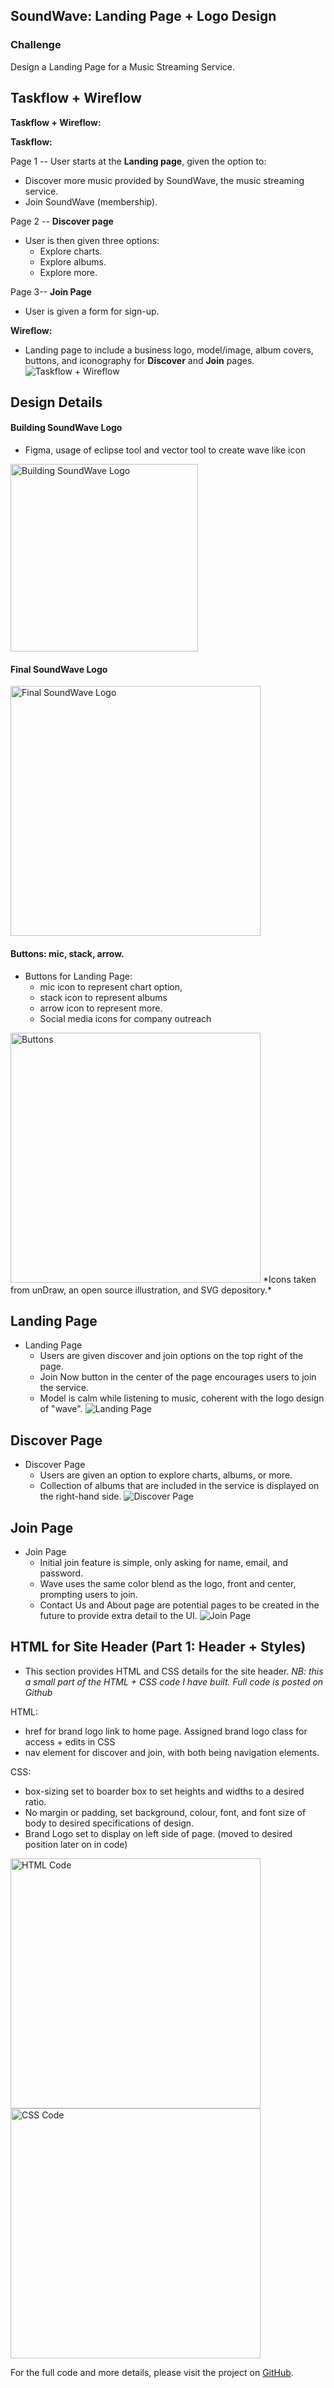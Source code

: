 ## SoundWave: Landing Page + Logo Design

### Challenge
Design a Landing Page for a Music Streaming Service.

## Taskflow + Wireflow

**Taskflow + Wireflow:**

**Taskflow:** 

Page 1 -- User starts at the **Landing page**, given the option to:
- Discover more music provided by SoundWave, the music streaming service.
- Join SoundWave (membership).

Page 2 -- **Discover page** 
- User is then given three options:
  - Explore charts.
  - Explore albums.
  - Explore more.

Page 3-- **Join Page**
- User is given a form for sign-up.

**Wireflow:**
- Landing page to include a business logo, model/image, album covers, buttons, and iconography for **Discover** and **Join** pages.
![Taskflow + Wireflow](https://github.com/hansieso/Portfolio/blob/924cdb8253b4d36038017a702b11c1bd86f8710b/Github%20Portfolio%20Pictures/taskflow1.jpg)

     
## Design Details

#### Building SoundWave Logo
- Figma, usage of eclipse tool and vector tool to create wave like icon
<img src="https://github.com/hansieso/Portfolio/blob/main/Github%20Portfolio%20Pictures/buildingsoundlogo.png" alt="Building SoundWave Logo" width="300">

#### Final SoundWave Logo
<img src="https://github.com/hansieso/Portfolio/blob/33c699c6e72f48223be60e1d90509e77f1ce3b05/Github%20Portfolio%20Pictures/finalsoundwavelogo.png" alt="Final SoundWave Logo" width="400">

#### Buttons: mic, stack, arrow.
- Buttons for Landing Page:
  - mic icon to represent chart option,
  - stack icon to represent albums
  - arrow icon to represent more. 
  - Social media icons for company outreach
<img src="https://github.com/hansieso/Portfolio/blob/33c699c6e72f48223be60e1d90509e77f1ce3b05/Github%20Portfolio%20Pictures/buttonsmicstackarrow.png" alt="Buttons" width="400">
*Icons taken from unDraw, an open source illustration, and SVG depository.*

## Landing Page

- Landing Page
  - Users are given discover and join options on the top right of the page.
  - Join Now button in the center of the page encourages users to join the service.
  - Model is calm while listening to music, coherent with the logo design of "wave".
![Landing Page](https://github.com/hansieso/Portfolio/blob/33c699c6e72f48223be60e1d90509e77f1ce3b05/Github%20Portfolio%20Pictures/landingp.png)


## Discover Page
- Discover Page
  - Users are given an option to explore charts, albums, or more.
  - Collection of albums that are included in the service is displayed on the right-hand side.
![Discover Page](https://github.com/hansieso/Portfolio/blob/33c699c6e72f48223be60e1d90509e77f1ce3b05/Github%20Portfolio%20Pictures/discoverp.png)


## Join Page

- Join Page
  - Initial join feature is simple, only asking for name, email, and password.
  - Wave uses the same color blend as the logo, front and center, prompting users to join.
  - Contact Us and About page are potential pages to be created in the future to provide extra detail to the UI.
![Join Page](https://github.com/hansieso/Portfolio/blob/33c699c6e72f48223be60e1d90509e77f1ce3b05/Github%20Portfolio%20Pictures/joinp.png)

## HTML for Site Header (Part 1: Header + Styles)
- This section provides HTML and CSS details for the site header.
*NB: this a small part of the HTML + CSS code I have built. Full code is posted on Github*

HTML: 
- href for brand logo link to home page. Assigned brand logo class for access + edits in CSS 
- nav element for discover and join, with both being navigation elements.

CSS: 
- box-sizing set to boarder box to set heights and widths to a desired ratio.
- No margin or padding, set background, colour, font, and font size of body to desired specifications of design.
- Brand Logo set to display on left side of page. (moved to desired position later on in code)
<img src="https://github.com/hansieso/Portfolio/blob/33c699c6e72f48223be60e1d90509e77f1ce3b05/Github%20Portfolio%20Pictures/code1.png" alt="HTML Code" width="400">
<img src="https://github.com/hansieso/Portfolio/blob/33c699c6e72f48223be60e1d90509e77f1ce3b05/Github%20Portfolio%20Pictures/stylescss.png" alt="CSS Code" width="400">

For the full code and more details, please visit the project on [GitHub](URL-to-GitHub-project).
